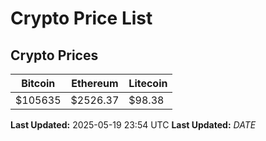 # Crypto Price List

## Crypto Prices
| Bitcoin | Ethereum | Litecoin |
| ------- | -------- | -------- |
| $105635 | $2526.37 | $98.38 |
**Last Updated:** 2025-05-19 23:54 UTC
**Last Updated:** $DATE$
